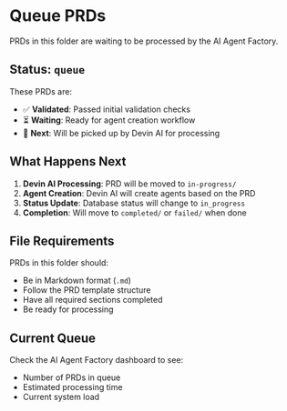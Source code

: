 # Queue PRDs

PRDs in this folder are waiting to be processed by the AI Agent Factory.

## Status: `queue`

These PRDs are:
- ✅ **Validated**: Passed initial validation checks
- ⏳ **Waiting**: Ready for agent creation workflow
- 🎯 **Next**: Will be picked up by Devin AI for processing

## What Happens Next

1. **Devin AI Processing**: PRD will be moved to `in-progress/`
2. **Agent Creation**: Devin AI will create agents based on the PRD
3. **Status Update**: Database status will change to `in_progress`
4. **Completion**: Will move to `completed/` or `failed/` when done

## File Requirements

PRDs in this folder should:
- Be in Markdown format (`.md`)
- Follow the PRD template structure
- Have all required sections completed
- Be ready for processing

## Current Queue

Check the AI Agent Factory dashboard to see:
- Number of PRDs in queue
- Estimated processing time
- Current system load
